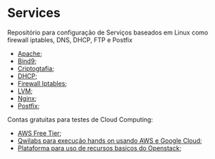 # Services
Repositório para configuração de Serviços baseados em Linux como firewall iptables, DNS, DHCP, FTP e Postfix

- [Apache](https://github.com/fiap2trc/services/tree/master/Apache);
- [Bind9](https://github.com/fiap2trc/services/tree/master/Bind9);
- [Criptogtafia](https://github.com/fiap2trc/services/tree/master/Criptografia);
- [DHCP](https://github.com/fiap2trc/services/tree/master/DHCP);
- [Firewall Iptables](https://github.com/fiap2trc/services/tree/master/Firewall-Iptables);
- [LVM](https://github.com/fiap2trc/services/tree/master/LVM);
- [Nginx](https://github.com/fiap2trc/services/tree/master/Nginx);
- [Postfix](https://github.com/fiap2trc/services/tree/master/Postfix);

Contas gratuitas para testes de Cloud Computing:

 - [AWS Free Tier](https://aws.amazon.com/free/);
 - [Qwilabs para execução hands on usando AWS e Google Cloud](https://qwiklabs.com/?locale=pt_BR);
 - [Plataforma para uso de recursos basicos do Openstack](http://trystack.org/);
